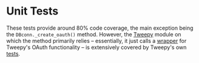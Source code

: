 # Unit Tests #

These tests provide around 80% code coverage, the main exception being the `DBconn._create_oauth()` method. However, the [Tweepy][1] module on which the method primarily relies – essentially, it just calls a [wrapper][2] for Tweepy's OAuth functionality – is extensively covered by Tweepy's own [tests][3].  

[1]: https://github.com/joshthecoder/tweepy
[2]: https://github.com/urschrei/Plowman/blob/master/getOAuth.py
[3]: https://github.com/joshthecoder/tweepy/blob/master/tests.py